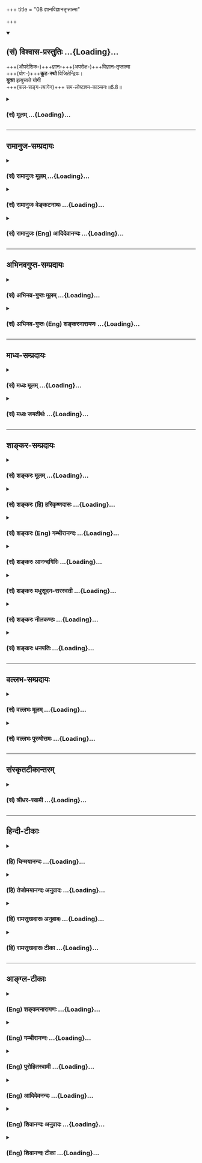 +++
title = "08 ज्ञानविज्ञानतृप्तात्मा"

+++
<div class="js_include" newlevelforh1="2" title="(सं) विश्वास-प्रस्तुतिः" unfilled url="/mahAbhAratam/vyAsaH/shlokashaH/06-bhIShma-parva/03-bhagavad-gItA-parva/saMskRtam/vishvAsa-prastutiH/06_Atma-saMyama-yogaH_a/08_jnAnavijnAnatRptA.md">
<details open><summary><h2>(सं) विश्वास-प्रस्तुतिः ...{Loading}...</h2></summary>

+++(औपदेशिक-)+++ज्ञान-+++(अपरोक्ष-)+++विज्ञान-तृप्तात्मा  
+++(योग-)+++**कूट-स्थो** विजितेन्द्रियः।  
**युक्त** इत्युच्यते योगी  
+++(फल-सङ्ग-त्यागेन)+++ सम-लोष्टाश्म-काञ्चनः॥6.8॥
</details>
</div>
<div class="js_include collapsed" newlevelforh1="3" title="(सं) मूलम्" unfilled url="/mahAbhAratam/vyAsaH/shlokashaH/06-bhIShma-parva/03-bhagavad-gItA-parva/saMskRtam/mUlam/06_Atma-saMyama-yogaH_a/08_jnAnavijnAnatRptA.md">
<details><summary><h3>(सं) मूलम् ...{Loading}...</h3></summary>

ज्ञानविज्ञानतृप्तात्मा कूटस्थो विजितेन्द्रियः।  
युक्त इत्युच्यते योगी समलोष्टाश्मकाञ्चनः।।6.8।।
</details>
</div>


_________________
## रामानुज-सम्प्रदायः
<div class="js_include collapsed" newlevelforh1="3" title="(सं) रामानुजः मूलम्" unfilled url="/mahAbhAratam/vyAsaH/shlokashaH/06-bhIShma-parva/03-bhagavad-gItA-parva/saMskRtam/rAmAnujaH/mUlam/06_Atma-saMyama-yogaH_a/08_jnAnavijnAnatRptA.md">
<details><summary><h3>(सं) रामानुजः मूलम् ...{Loading}...</h3></summary>

।।6.8।।**ज्ञानविज्ञानतृप्तात्मा** आत्मस्वरूपविषयेण ज्ञानेन तस्य च
प्रकृतिविसजातीयाकारविषयेण विज्ञानेन च तृप्तमनाः **कूटस्थः**
देवाद्यवस्थासु अनुवर्तमानः सर्वसाधारणज्ञानैकाकारात्मनि स्थितः तत्र एव
**विजितेन्द्रियः समलोष्टाश्मकाञ्चनः** प्रकृतिविविक्तस्वरूपनिष्ठतया
प्राकृतवस्तुविशेषेषु भोग्यत्वाभावात् लोष्टाश्मकाञ्चनेषु समप्रयोजनो यः
कर्मयोगी स **युक्त इति उच्यते** आत्मावलोकनरूपयोगाभ्यासार्ह उच्यते। तथा च

</details>
</div>
<div class="js_include collapsed" newlevelforh1="3" title="(सं) रामानुजः वेङ्कटनाथः" unfilled url="/mahAbhAratam/vyAsaH/shlokashaH/06-bhIShma-parva/03-bhagavad-gItA-parva/saMskRtam/rAmAnujaH/venkaTanAthaH/06_Atma-saMyama-yogaH_a/08_jnAnavijnAnatRptA.md">
<details><summary><h3>(सं) रामानुजः वेङ्कटनाथः ...{Loading}...</h3></summary>

  
  
।।6.8।। इन्द्रियविजयो द्वन्द्वसहत्वं चोक्तम् अथ तयोहेतुरुच्यते ज्ञान इति
श्लोकेन। ज्ञानविज्ञानशब्दयोः पौनरुक्त्यव्युदासायोपसर्गद्योतितं
विषयविशेषं व्यञ्जयतिआत्मस्वरूपेत्यादिना।
पारलौकिकसमस्तकर्मापेक्षितदेहादिव्यतिरिक्तत्वधीरिहज्ञानम्। मोक्षाधिकारिणो
विशेषतोऽपेक्षितनित्यत्वनिरतिशयानन्दत्वादिधीस्तुविज्ञानं न
पुनरुपासनरूपज्ञानम्। तत्सामग्रीपरत्वाद्वाक्यस्येति भावः। कूटे तिष्ठतीति
कूटस्थः। कूटशब्दश्च परिशुद्धात्मन्यौपचारिकः। कूटस्य
ह्यागन्तुकविनश्वरायःपिण्डादिसंश्लेषविश्लेषरूपावस्थाप्रवाहे वर्तमानेऽपि
स्वस्वरूपे न शैथिल्यादिरूपो विकारः तद्वदत्रापि
देवादिशरीरसंश्लेषविश्लेषरूपावस्थाप्रवाहेऽपिन जायते म्रियते 2।20
इत्यादिनोक्तप्रकारेण निर्विकारत्वं सिद्धमिति कूटशब्देनोपचारो युज्यत
इत्यभिप्रायेणाह देवादीति। शिखरपर्यायकूटविवक्षया वोपचारः। कूटस्थ इव वा
साधारणतयानुसन्धानादसौ कूटस्थ इत्यभिप्रायेणाह देवाद्यवस्थास्विति।
देवशब्दोऽत्र भावप्रधानः। अनुवर्तमानत्वात्
सर्वसाधारणत्वमित्यपौनरुक्त्यम्। यद्वा सर्वात्मसाधारणेत्यर्थः।
पूर्वश्लोकोक्तजितेन्द्रियत्वादौ हेतुरयमुक्त इत्याह तत एवेति।
स्वरूपकार्यकारणादिभिरत्यन्तविषमाणां लोष्टादीनां समत्वं कथमिति
शङ्कानिराकरणायप्रकृतीत्यादिसमप्रयोजन इत्यन्तमुक्तम्।
लोष्टाश्मभेदवदश्मकाञ्चनादिभेदेऽपीत्यनेकदृष्टान्ताभिप्रायः।
अत्रोद्देश्योपादेयांशौ विभजते य इत्यादिना। युक्तशब्द एवात्र योग्यपर्यायः
प्रकरणवशात्तु योगाभ्यासविषयत्वं सिद्धम्। यद्वा
प्रकृतिप्रत्यययोरर्थभेदविवक्षयायोगाभ्यासार्ह इत्युक्तम्।  
  

</details>
</div>
<div class="js_include collapsed" newlevelforh1="3" title="(सं) रामानुजः (Eng) आदिदेवानन्दः" unfilled url="/mahAbhAratam/vyAsaH/shlokashaH/06-bhIShma-parva/03-bhagavad-gItA-parva/saMskRtam/rAmAnujaH/english/AdidevAnandaH/06_Atma-saMyama-yogaH_a/08_jnAnavijnAnatRptA.md">
<details><summary><h3>(सं) रामानुजः (Eng) आदिदेवानन्दः ...{Loading}...</h3></summary>

6.8 That Karma Yogin whose mind is content with the knowledge of the self and the knowledge of the difference, i.e., whose mind is content with the knowledge concerning the real nature of the self as well as with the knowledge of the difference of Its nature from Prakrti; 'who is established in the self' (Kutasthah), i.e., who remains as the self which is of the uniform nature of knowledge in all stages of evolution as men, gods etc. whose senses are therefore subdued; and to whom
'earth, stone and gold are of eal value' because of his lack of interest in any material objects of enjoyment on account of his intense earnestness to know the real nature of the self as different from Prakrti - he, that Karma Yogi, is called integrated i.e., fit for the practice of Yoga which is of the nature of the vision of the self. And also.

</details>
</div>


_________________
## अभिनवगुप्त-सम्प्रदायः
<div class="js_include collapsed" newlevelforh1="3" title="(सं) अभिनव-गुप्तः मूलम्" unfilled url="/mahAbhAratam/vyAsaH/shlokashaH/06-bhIShma-parva/03-bhagavad-gItA-parva/saMskRtam/abhinava-guptaH/mUlam/06_Atma-saMyama-yogaH_a/08_jnAnavijnAnatRptA.md">
<details><summary><h3>(सं) अभिनव-गुप्तः मूलम् ...{Loading}...</h3></summary>

।।6.8।। ज्ञानेति। ज्ञानम् अभ्रान्ता बुद्धिः। विविधं ज्ञानं यत्र तत्
विज्ञानम् प्रग्युक्त्युदितं कर्म।

</details>
</div>
<div class="js_include collapsed" newlevelforh1="3" title="(सं) अभिनव-गुप्तः (Eng) शङ्करनारायणः" unfilled url="/mahAbhAratam/vyAsaH/shlokashaH/06-bhIShma-parva/03-bhagavad-gItA-parva/saMskRtam/abhinava-guptaH/english/shankaranArAyaNaH/06_Atma-saMyama-yogaH_a/08_jnAnavijnAnatRptA.md">
<details><summary><h3>(सं) अभिनव-गुप्तः (Eng) शङ्करनारायणः ...{Loading}...</h3></summary>

6.8 Jnana - etc. Knowledge : a knowledge which is different from the
false one. What consists of varied thoughts : the action in which varied
thoughts are involved, i.e. the action that is born as result of
preceding thoughts of reasoning.

</details>
</div>


_________________
## माध्व-सम्प्रदायः
<div class="js_include collapsed" newlevelforh1="3" title="(सं) मध्वः मूलम्" unfilled url="/mahAbhAratam/vyAsaH/shlokashaH/06-bhIShma-parva/03-bhagavad-gItA-parva/saMskRtam/madhvaH/mUlam/06_Atma-saMyama-yogaH_a/08_jnAnavijnAnatRptA.md">
<details><summary><h3>(सं) मध्वः मूलम् ...{Loading}...</h3></summary>

।।6.7 6.8।। जितात्मनः फलमाह जितात्मन इति। जितात्मा हि प्रशान्तो भवति। न
तस्य मनः प्रायो विषयेषु गच्छति। तदा च परमात्मा सम्यगाहितः हृदि सन्निहितो
भवति अपरोक्षज्ञानी भवतीत्यर्थः। अपरोक्षज्ञानिनो लक्षणं स्पष्टयति
शीतोष्णेत्यादिना। शीतोष्णादिषु कूटस्थः ज्ञानविज्ञानतृप्तात्मा
विजितेन्द्रिय इति कूटस्थत्वे हेतुः। विज्ञानं विशेषज्ञानं अपरोक्षज्ञानं
वा। तच्चोक्तं सामान्यैर्ये त्वविज्ञेया विशेषा मम गोचराः। देवादीनां तु
तज्ज्ञानं विज्ञानमिति कीर्तितम्। इति। श्रवणान्मननाच्चैव यज्ज्ञानमुपजायते।
तज्ज्ञानं दर्शनं विष्णोर्विज्ञानं शम्भुरब्रवीत्। विज्ञानं
ज्ञानमङ्गादेर्विशिष्टं दर्शनं तथा इत्यादि। कूटस्थो निर्विकारः
कूटवत्स्थित इति व्युत्पत्तेः। कूटमाकाशःकूटं खं विदलं व्योम
सन्धिराकाशउच्यते। इत्यभिधानात्। योगी योगं कुर्वन्। युक्तो योगसम्पूर्णः।
एवम्भूतो योगानुष्ठाता योगसम्पूर्ण उच्यत इत्यर्थः।

</details>
</div>
<div class="js_include collapsed" newlevelforh1="3" title="(सं) मध्वः जयतीर्थः" unfilled url="/mahAbhAratam/vyAsaH/shlokashaH/06-bhIShma-parva/03-bhagavad-gItA-parva/saMskRtam/madhvaH/jayatIrthaH/06_Atma-saMyama-yogaH_a/08_jnAnavijnAnatRptA.md">
<details><summary><h3>(सं) मध्वः जयतीर्थः ...{Loading}...</h3></summary>

।।6.7 6.8।। योगो विहितः तत्किं जितात्मन इत्यनेन इत्यत आह **जितात्मन**
इति। उपकारी हि बन्धुरुच्यते। तत्र जितं मनः कमुपकारं करोति येन बन्धुः
स्यात् आत्मोद्धारं करोतीति चेत् स एव च कः इत्याशङ्क्येति शेषः। जितात्मनः
फले वक्तव्ये प्रशान्तस्येत्यनुवादः किमर्थः इत्यत आह **जितात्मा ही**ति।
वाक्यभेदेनेदमेव फलकथनमिति भावः। ननु जितात्मत्वमेव प्रशान्तत्वं तत्कथं
तत्फलं स्यात् इत्यत आह **ने**ति। तस्य जितात्मनः स्वत एवेति शेषः। तर्हि
निराकाङ्क्षत्वादुत्तरं वाक्यं व्यर्थमित्यतः परमफलं दर्शयितुं तदिति भावेन
न्यूनमध्याहारेण पूरयन्व्याचष्टे **तदा चे**ति। प्रशान्तत्वे सति परमात्मा
सर्वेषां हृदि सन्निहित एव तत्कुतः प्रशान्तस्य विशेषः इत्यतः
सम्यक्पदसूचितार्थं विवृणोति **अपरोक्षे**ति। योगारूढ इत्यर्थः। यदा हि 6।5
इति योगारूढस्य लक्षणमुक्तं तत्किमर्थं पुनरुच्यते इत्यत आह
**अपरोक्षे**ति। सार्धश्लोकद्वयग्रहणायादिपदं अत्र सप्तम्या अन्वयो न
दृश्यतेऽत आह **शीते**ति। अत्र भास्करोऽन्वयमपश्यन्परमात्मा समाहितः इति
सम्प्रदायागतं पाठं विसृज्यपरात्मसु समा मतिः इति पाठान्तरं प्रकल्प्यसमा
मतिः इति तु आवर्त्य सप्तम्या अन्वयमुक्त्वा पूर्वपाठेऽन्वयाभाव इत्यवादीत्
तदनेन नापहसितं भवति। कृत्रिमेऽपि पाठेसुहृत् इत्यादिकंआत्मौपम्येन 6।32
इत्यादिकं च पुनरुक्तं स्यात्। ननु यः शीतोष्णादिषु कूटस्थः तस्य
ज्ञानविज्ञानतृप्तमनस्त्वं विजितेन्द्रियत्वं चार्थात्सिद्धमेव तत्किमर्थं
पुनरुच्यते इत्यत आह ज्ञाने**ति। प्रत्येकमन्वयादेकवचनम्। ननु
शिल्पादिविषया बुद्धिर्विज्ञानम्मोक्षे धीर्ज्ञानमन्यत्र विज्ञानं
शिल्पशास्त्रयोः अमरः1।5।6 इत्यभिधानात् तत्कथं विज्ञानेन तृप्तात्माऽयं
स्यात् इत्यत आह** विज्ञानमि**ति। अनेन सामान्यज्ञानं परोक्षज्ञानं वा
ज्ञानमिति सूचितम्। कुत एतत् इत्यत आह** तच्चे**ति।
प्रसिद्धाभिधानार्थोऽप्यङ्गीक्रियत इति चशब्दः। सामान्यैः साधारणैः
पुरुषैः। सामान्यविषयं तु ज्ञानमित्यपि द्रष्टव्यम्। तदेव ज्ञानमिति
सम्बन्धः। अङ्गादेर्व्याकरणादेः शिल्पस्य च। विशिष्टं दर्शनं
वैष्णवशास्त्रम्। कूटस्थशब्दो नित्यादिपर्यायः तेन कथमन्वयः सप्तम्याः
इत्यत आह** कूटस्थ **इति। तत्कथं इत्यत आह** कूटवदि**ति। सुपि स्थः
अष्टा.3।2।4 कूटशब्दोऽनृतवाद्यादिवाची तत्परिग्रहे निर्विकारत्वं न लभ्यत
इत्यत आह** कूटमि**ति। एतैः शब्दैराकाश उच्यत इत्यर्थः। युक्तो योगी इति
पुनरुक्तिरिति मन्दाशङ्कानिरासार्थमाह** योगी**ति। इनेरस्त्यर्थत्वात्
कुर्वन्नित्युक्तम्। निष्ठाया भूतार्थत्वात् सम्पूर्ण इति।
वक्ष्यमाणान्वयापेक्षया क्रमोल्लङ्घनम्। तर्हि विरुद्धार्थयोः कथं
सामानाधिकरण्यं इत्यत आह** एवम्भूत **इति। धातुसम्बन्धे प्रत्ययाः इति
ह्युक्तम्।**

</details>
</div>


_________________
## शाङ्कर-सम्प्रदायः
<div class="js_include collapsed" newlevelforh1="3" title="(सं) शङ्करः मूलम्" unfilled url="/mahAbhAratam/vyAsaH/shlokashaH/06-bhIShma-parva/03-bhagavad-gItA-parva/saMskRtam/shankaraH/mUlam/06_Atma-saMyama-yogaH_a/08_jnAnavijnAnatRptA.md">
<details><summary><h3>(सं) शङ्करः मूलम् ...{Loading}...</h3></summary>

।।6.8।। **ज्ञानविज्ञानतृप्तात्मा** ज्ञानं शास्त्रोक्तपदार्थानां
परिज्ञानम् विज्ञानं तु शास्त्रतो ज्ञातानां तथैव स्वानुभवकरणम् ताभ्यां
ज्ञानविज्ञानाभ्यां तृप्तः संजातालंप्रत्ययः आत्मा अन्तःकरणं यस्य सः
ज्ञानविज्ञानतृप्तात्मा **कूटस्थः** अप्रकम्प्यः भवति इत्यर्थः
**विजितेन्द्रिय**श्च। य ईदृशः **युक्तः** समाहितः **इति स उच्यते**
कथ्यते। स **योगी समलोष्टाश्मकाञ्चनः** लोष्टाश्मकाञ्चनानि समानि यस्य सः
समलोष्टाश्मकाञ्चनः।। किञ्च

</details>
</div>
<div class="js_include collapsed" newlevelforh1="3" title="(सं) शङ्करः (हि) हरिकृष्णदासः" unfilled url="/mahAbhAratam/vyAsaH/shlokashaH/06-bhIShma-parva/03-bhagavad-gItA-parva/saMskRtam/shankaraH/hindI/harikRShNadAsaH/06_Atma-saMyama-yogaH_a/08_jnAnavijnAnatRptA.md">
<details><summary><h3>(सं) शङ्करः (हि) हरिकृष्णदासः ...{Loading}...</h3></summary>

।।6.8।। शास्त्रोक्त पदार्थोंको समझनेका नाम ज्ञान है और शास्त्रसे समझे हुए
भावोंको वैसे ही अपने अन्तःकरणमें प्रत्यक्ष अनुभव करनेका नाम विज्ञान है
ऐसे ज्ञान और विज्ञान से जिसका अन्तःकरण तृप्त है अर्थात् जिसके
अन्तःकरणमें ऐसा विश्वास उत्पन्न हो गया है कि बस अब कुछ भी जानना बाकी
नहीं है ऐसा जो ज्ञानविज्ञानसे तृप्त हुए अन्तःकरणवाला है तथा जो कूटस्थ
यानी अविचल और जितेन्द्रिय हो जाता है वह युक्त यानी समाहित ( समाधिस्थ )
कहा जाता है। वह योगी मिट्टी पत्थर और सुवर्णको समान समझनेवाला होता है
अर्थात् उसकी दृष्टिमें मिट्टी पत्थर और सोना सब समान हैं ( एक ब्रह्मरूप
है )।

</details>
</div>
<div class="js_include collapsed" newlevelforh1="3" title="(सं) शङ्करः (Eng) गम्भीरानन्दः" unfilled url="/mahAbhAratam/vyAsaH/shlokashaH/06-bhIShma-parva/03-bhagavad-gItA-parva/saMskRtam/shankaraH/english/gambhIrAnandaH/06_Atma-saMyama-yogaH_a/08_jnAnavijnAnatRptA.md">
<details><summary><h3>(सं) शङ्करः (Eng) गम्भीरानन्दः ...{Loading}...</h3></summary>

6.8 A yogi, jnana-vijnana-trpta-atma, whose mind is satisfied with
knowledge and realization-jnana is thorough knowledge of things
presented by the scriptures, but vijnana is making those things known
from the scriptures a subject of one's own realization just as they have
been presented; he whose mind (atma) has become contented (trpta) with
those jnana and vijnana is jnana-vijnana-trpta-atma-; kutasthah, who is
unmoved, i.e. who becomes unshakable; and vijita-indriyah, who has his
organs under control;- he who is of this kind, ucyate, is said to be;
yuktah, Self-absorbed. That yogi sama-losta-asma-kancanah, treats eally
a lump of earth, a stone and gold. Further,

</details>
</div>
<div class="js_include collapsed" newlevelforh1="3" title="(सं) शङ्करः आनन्दगिरिः" unfilled url="/mahAbhAratam/vyAsaH/shlokashaH/06-bhIShma-parva/03-bhagavad-gItA-parva/saMskRtam/shankaraH/AnandagiriH/06_Atma-saMyama-yogaH_a/08_jnAnavijnAnatRptA.md">
<details><summary><h3>(सं) शङ्करः आनन्दगिरिः ...{Loading}...</h3></summary>

।।6.8।। चित्तसमाधानमेव विशिष्टफलं चेदिष्टं तर्हि कथंभूतः समाहितो
व्यवह्रियते तत्राह **ज्ञानेति।** परोक्षापरोक्षाभ्यां ज्ञानविज्ञानाभ्यां
संजातालंप्रत्ययो यस्मिन्नन्तःकरणे सोऽविक्रियो हर्षविषादकामक्रोधादिरहितो
योगी युक्तः समाहित इति व्यवहारभागी भवतीति पादत्रयव्याख्यानेन दर्शयति
**ज्ञानमित्यादिना।** स च योगी परमहंसपरिव्राजकः
सर्वत्रोपेक्षाबुद्धिरनतिशयवैराग्यभागीति कथयति **स योगीति।**

</details>
</div>
<div class="js_include collapsed" newlevelforh1="3" title="(सं) शङ्करः मधुसूदन-सरस्वती" unfilled url="/mahAbhAratam/vyAsaH/shlokashaH/06-bhIShma-parva/03-bhagavad-gItA-parva/saMskRtam/shankaraH/madhusUdana-sarasvatI/06_Atma-saMyama-yogaH_a/08_jnAnavijnAnatRptA.md">
<details><summary><h3>(सं) शङ्करः मधुसूदन-सरस्वती ...{Loading}...</h3></summary>

।।6.8।। किंच ज्ञानं शास्त्रोक्तानां पदार्थानामौपदेशिकं ज्ञानं विज्ञानं
तदप्रामाण्यशङ्कानिराकरणफलेन विचारेण तथैव तेषां स्वानुभवेनापरोक्षीकरणं
ताभ्यां तृप्तः संजातालंप्रत्यय आत्मा चित्तं यस्य स तथा। कूटस्थो
विषयसंनिधावपि विकारशून्यः। अतएव विजितानि
रागद्वेषपूर्वकाद्विषयग्रहणाद्व्यावर्तितानीन्द्रियाणि येन सः। अतएव
हेयोपादेयबुद्धिशून्यत्वेन समानि मृत्पिण्डपाषाणकाञ्चनानि यस्य सः। योगी
परमहंसपरिव्राजकः परवैराग्ययुक्तो योगारूढ इत्युच्यते।

</details>
</div>
<div class="js_include collapsed" newlevelforh1="3" title="(सं) शङ्करः नीलकण्ठः" unfilled url="/mahAbhAratam/vyAsaH/shlokashaH/06-bhIShma-parva/03-bhagavad-gItA-parva/saMskRtam/shankaraH/nIlakaNThaH/06_Atma-saMyama-yogaH_a/08_jnAnavijnAnatRptA.md">
<details><summary><h3>(सं) शङ्करः नीलकण्ठः ...{Loading}...</h3></summary>

।।6.8।। समाधिसिद्धेरपि किं फलमत आह **ज्ञानेति।** ज्ञानं शास्त्रोपदेशजा
बुद्धिः। विज्ञानं शास्त्रार्थध्यानजः प्रमारूपोऽनुभवस्ताभ्यां तृप्तः
संजातालंप्रत्यय आत्मा चित्तं यस्य स ज्ञानविज्ञानतृप्तात्मा।
यतस्तृप्तात्माऽतः कूटस्थोऽप्रकम्प्यः संसारतापानास्कन्दितो भवतीति
समाधिफलम्। अस्य लोकप्रसिद्धं लक्षणमाह **विजितेन्द्रिय इति।**
समलोष्टाश्मकाञ्चन इति एवंविधो योगी स युक्तः प्राप्तयोग इत्युच्यते
विद्वद्भिः।

</details>
</div>
<div class="js_include collapsed" newlevelforh1="3" title="(सं) शङ्करः धनपतिः" unfilled url="/mahAbhAratam/vyAsaH/shlokashaH/06-bhIShma-parva/03-bhagavad-gItA-parva/saMskRtam/shankaraH/dhanapatiH/06_Atma-saMyama-yogaH_a/08_jnAnavijnAnatRptA.md">
<details><summary><h3>(सं) शङ्करः धनपतिः ...{Loading}...</h3></summary>

।।6.8।। शीतादिषु समो भवतीत्युक्त तत्कुंत इत्यत आह **ज्ञानेति।** ज्ञानं
शास्त्रोक्तानां धर्मादिरुपाणां पदार्थानां तत्त्वज्ञानं विज्ञानं
शास्त्रतो ज्ञातानां वेदोक्तो यादृशो धर्मादितादृश एव तथा तत्त्वमसीति
श्रुत्यर्थानुसारेणाहं ब्रह्मास्मीत्यनुभवस्ताभ्यां तृप्त आत्मान्तःकरणं
यस्य सः। अतः कुटस्थोऽप्रकम्प्यः केनापि शीतादिना चालयितुमशक्यो
भवतीत्यर्थः। नन्वन्तःकरणस्य
ज्ञानविज्ञानतृप्तेत्वनाप्रकम्प्योऽपीन्द्रियाणामतृप्तत्वाद्विषयैरिन्द्रियद्वारा
प्रकम्प्यो भविष्यतीति तत्राह विजितेन्द्रियः। अन्तःकरणस्येन्द्रियस्वामिनो
जयादिन्द्रियाणामपि जय इति भावः। अतएव समलोष्टाश्मकाञ्चनः। अत्राश्मशब्देन
पाषाणसामान्यवाचिना तद्विशेषा वज्रवैदूर्यादयोऽपि गृह्यन्ते। समानि
लोष्टादीनि यस्य सः य ईदृशो योगी स युक्तः यथार्थयोगयुक्तः योगारुढ
इत्युच्यत इत्यर्थः।

</details>
</div>


_________________
## वल्लभ-सम्प्रदायः
<div class="js_include collapsed" newlevelforh1="3" title="(सं) वल्लभः मूलम्" unfilled url="/mahAbhAratam/vyAsaH/shlokashaH/06-bhIShma-parva/03-bhagavad-gItA-parva/saMskRtam/vallabhaH/mUlam/06_Atma-saMyama-yogaH_a/08_jnAnavijnAnatRptA.md">
<details><summary><h3>(सं) वल्लभः मूलम् ...{Loading}...</h3></summary>

।।6.8 6.9।। योगारूढस्य स्वरूपं श्रैष्ठ्यं चोपपादयति द्वाभ्यां
ज्ञानविज्ञानेति। ज्ञानमौपदेशिकं विज्ञानमपरोक्षानुभवः ताभ्यां तृप्त आत्मा
यस्य कूटे स्थितोऽपि युक्त इत्युच्यते स योगी सुहृदादिषु तद्विपरीतेषु च
समबुद्धिरधिकतरो भवतीति विशिष्यते।

</details>
</div>
<div class="js_include collapsed" newlevelforh1="3" title="(सं) वल्लभः पुरुषोत्तमः" unfilled url="/mahAbhAratam/vyAsaH/shlokashaH/06-bhIShma-parva/03-bhagavad-gItA-parva/saMskRtam/vallabhaH/puruShottamaH/06_Atma-saMyama-yogaH_a/08_jnAnavijnAnatRptA.md">
<details><summary><h3>(सं) वल्लभः पुरुषोत्तमः ...{Loading}...</h3></summary>

  
  
।।6.8।। ननु परमात्मा हृदयस्थोऽस्तीति कथं ज्ञातव्यः इत्याकाङ्क्षायामाह
ज्ञानविज्ञानतृप्तात्मेति। ज्ञाने शास्त्ररीत्या भगवत्स्वरूपज्ञाने
विज्ञाने भावात्मकत्वरूपानुभवे तृप्तः संशयकोटिरहित आत्मा अन्तःकरणं यस्य
कूटस्थः निर्विकारः भगवच्चरणस्वरूपैकनिष्टः विजितेन्द्रियः
स्वभोगेच्छारहितः युक्तो योगारूढ इत्युच्यते। समलोष्टाश्मकाञ्चनः
मृत्पाषाणसुवर्णेषु समो भगवदीयभावरूपवान् योगी मत्संयोगवानुच्यते मयेति
शेषः। अत्रायं भावः मृत्तिकायां भगवदङ्गसौगन्ध्यस्मरणेन
सेवौपायिकशरीराप्तितापभाववान् पाषाणे भगवद्विप्रयोगजडतास्मरणेन स्वस्य
तदभावतापात्तत्र स्निग्धभाववान् सौवर्णे चालौकिककान्तिदर्शनेन
रसभाववांस्तथोच्यत इति भावः।  
  

</details>
</div>


_________________
## संस्कृतटीकान्तरम्
<div class="js_include collapsed" newlevelforh1="3" title="(सं) श्रीधर-स्वामी" unfilled url="/mahAbhAratam/vyAsaH/shlokashaH/06-bhIShma-parva/03-bhagavad-gItA-parva/saMskRtam/shrIdhara-svAmI/06_Atma-saMyama-yogaH_a/08_jnAnavijnAnatRptA.md">
<details><summary><h3>(सं) श्रीधर-स्वामी ...{Loading}...</h3></summary>

।।6.8।। योगारूढस्य लक्षणं श्रैष्ठ्यं चोक्तम् उपपाद्योपसंहरति **ज्ञानविज्ञानतृप्तात्मेति।** 

**ज्ञानम्** औपदेशिकं **विज्ञानम्** अपरोक्षानुभवस्  
ताभ्यां **तृप्तो** निराकाङ्क्ष  
**आत्मा** चित्तं यस्य। 

अतः **कूटस्थो** निर्विकारः  
अत एव **विजितानीन्द्रियाणि** येन - अत एव **समानि लोष्टादीनि** यस्य मृत्-खण्ड-पाषाण-सुवर्णेषु हेयोपादेय-बुद्धि-शून्यः स **युक्तो** योगारूढ इत्युच्यते।

</details>
</div>


_________________
## हिन्दी-टीकाः
<div class="js_include collapsed" newlevelforh1="3" title="(हि) चिन्मयानन्दः" unfilled url="/mahAbhAratam/vyAsaH/shlokashaH/06-bhIShma-parva/03-bhagavad-gItA-parva/hindI/chinmayAnandaH/06_Atma-saMyama-yogaH_a/08_jnAnavijnAnatRptA.md">
<details><summary><h3>(हि) चिन्मयानन्दः ...{Loading}...</h3></summary>

।।6.8।। शास्त्रोपदेश से ज्ञात आत्मा का जो निरन्तर ध्यान करता है ऐसा
आत्मसंयमी पुरुष शीघ्र ही दिव्य तृप्ति और आनन्द का अनुभव पाकर पूर्णयोगी
बन जाता है। उसकी तृप्ति शास्त्रों के पाण्डित्य की नहीं वरन् दिव्य
आत्मानुभूति की होती है जो शास्त्राध्ययन के सन्तोष से कहीं अधिक उत्कृष्ट
होती है। श्री शंकराचार्य के अनुसार ज्ञान का अर्थ है शास्त्रोक्त पदार्थों
का परिज्ञान और विज्ञान शास्त्र से ज्ञात तत्त्व का स्वानुभवकरण है। ज्ञान
और विज्ञान के प्राप्त होने पर पुरुष का हृदय अलौकिक तृप्ति का अनुभव करता
है। अविचल (कूटस्थ) वेदान्त में आत्मा को कूटस्थ कहा गया है। कूट का अर्थ है
निहाई। लुहार तप्त लौहखण्ड को निहाई पर रखकर हथौड़े से उस पर चोट करके
लौहखण्ड को विभिन्न आकार देता है। हथौड़े की चोट का प्रभाव लौहखण्ड पर तो
पड़ता है परन्तु निहाई पर नहीं। वह स्वयं अविचल रहते हुये लोहे को अनेक
आकार देने के लिये आश्रय देती है। इस प्रकार कूटस्थ का अर्थ हुआ जो कूट के
समान अविचल अविकारी रहता है। ज्ञानविज्ञान से सन्तुष्ट पुरुष कूटस्थ आत्मा
को जानकर स्वयं भी सभी परिस्थितियों में कूटस्थ बनकर रहता है। वह समदर्शी
बन जाता है। उसके लिए मिट्टी पाषाण और सुवर्ण सब समान होते हैं अर्थात् वह
इन सबके प्रति समान भाव से रहता है। सामान्य जन इसमें रागद्वेषादि रखकर
प्रियअप्रिय की प्राप्ति या हानि में सुखी या दुखी होते हैं। ज्ञान का
मापदण्ड यही है कि इन वस्तुओं के प्राप्त होने पर पुरुष एक समान रहता
है। स्वप्नावस्था में कोई पुरुष कितना ही धन अर्जित करे अथवा सम्पत्ति को खो
दे परन्तु जाग्रत अवस्था में आने पर स्वप्न में देखे हुये धन के लाभ या
हानि का कोई अर्थ नहीं रह जाता। इसी प्रकार उपाधियाँ के द्वारा अनुभूत जगत
के परे परमपूर्ण स्वरूप में स्थित पुरुष के लिए मिट्टी पाषाण और स्वर्ण का
कोई अर्थ नहीं रह जाता वे उसके आनन्द में न वृद्धि कर सकते हैं न क्षय। वह
परमानन्द का एकमात्र स्वामी बन जाता है। स्वर्ग के कोषाधिपति कुबेर के लिए
पृथ्वी का राज्य कोई बड़ी उपलब्धि नहीं कि वे हर्षोल्लास में झूम उठें।

</details>
</div>
<div class="js_include collapsed" newlevelforh1="3" title="(हि) तेजोमयानन्दः अनुवादः" unfilled url="/mahAbhAratam/vyAsaH/shlokashaH/06-bhIShma-parva/03-bhagavad-gItA-parva/hindI/tejomayAnandaH/anuvAdaH/06_Atma-saMyama-yogaH_a/08_jnAnavijnAnatRptA.md">
<details><summary><h3>(हि) तेजोमयानन्दः अनुवादः ...{Loading}...</h3></summary>

।।6.8।। जो योगी ज्ञान और विज्ञान से तृप्त है, जो विकार रहित (कूटस्थ) और
जितेन्द्रिय है, जिसको मिट्टी, पाषाण और कंचन समान है, वह (परमात्मा से)
युक्त कहलाता है।।

</details>
</div>
<div class="js_include collapsed" newlevelforh1="3" title="(हि) रामसुखदासः अनुवादः" unfilled url="/mahAbhAratam/vyAsaH/shlokashaH/06-bhIShma-parva/03-bhagavad-gItA-parva/hindI/rAmasukhadAsaH/anuvAdaH/06_Atma-saMyama-yogaH_a/08_jnAnavijnAnatRptA.md">
<details><summary><h3>(हि) रामसुखदासः अनुवादः ...{Loading}...</h3></summary>

।।6.8।। जिसका अन्तःकरण ज्ञान-विज्ञानसे तृप्त है, जो कूटकी तरह निर्विकार
है, जितेन्द्रिय है और मिट्टीके ढेले, पत्थर तथा स्वर्णमें समबुद्धिवाला है
-- ऐसा योगी युक्त (योगारूढ़) कहा जाता है।

</details>
</div>
<div class="js_include collapsed" newlevelforh1="3" title="(हि) रामसुखदासः टीका" unfilled url="/mahAbhAratam/vyAsaH/shlokashaH/06-bhIShma-parva/03-bhagavad-gItA-parva/hindI/rAmasukhadAsaH/TIkA/06_Atma-saMyama-yogaH_a/08_jnAnavijnAnatRptA.md">
<details><summary><h3>(हि) रामसुखदासः टीका ...{Loading}...</h3></summary>

।।6.8।।***व्याख्या--*'ज्ञानविज्ञानतृप्तात्मा'--**यहाँ कर्मयोगका प्रकरण
है; अतः यहाँ कर्म करनेकी जानकारीका नाम 'ज्ञान' है और कर्मोंकी
सिद्धि-असिद्धिमें सम रहनेका नाम 'विज्ञान' है। स्थूलशरीरसे होनेवाली
क्रिया, सूक्ष्मशरीरसे होनेवाला चिन्तन और कारणशरीरसे होनेवाली समाधि--इन
तीनोंको अपने लिये करना 'ज्ञान' नहीं है। कारण कि क्रिया, चिन्तन, समाधि
आदि मात्र कर्मोंका आरम्भ और समाप्ति होती है तथा उन कर्मोंसे मिलनेवाले
फलका भी आदि और अन्त होता है। परन्तु स्वयं परमात्माका अंश होनेसे नित्य
रहता है। अतः अनित्य कर्म और फलसे इस नित्य रहनेवालेको क्या तृप्ति मिलेगी;
जडके द्वारा चेतनको क्या तृप्ति मिलेगी; ऐसा ठीक अनुभव हो जाय कि कर्मोंके
द्वारा मेरेको कुछ भी नहीं मिल सकता, तो यह कर्मोंको करनेका 'ज्ञान' है।
ऐसा ज्ञान होनेपर वह कर्मोंकी पूर्ति-अपूर्तिमें और पदार्थोंकी
प्राप्ति-अप्राप्तिमें सम रहेगा--यह 'विज्ञान' है। इस ज्ञान और विज्ञानसे
वह स्वयं तृप्त हो जाता है। फिर उसके लिये करना, जानना और पाना कुछ भी बाकी
नहीं रहता।  
  
**'कूटस्थः'(टिप्पणी प₀ 338)--**कूट (अहरन) एक लौह-पिण्ड होता है, जिसपर
लोहा, सोना, चाँदी आदि अनेक रूपोंमें गढ़े जाते हैं, पर वह एकरूप ही रहता
है। ऐसे ही सिद्ध महापुरुषके सामने तरह-तरहकी परिस्थितियाँ आती हैं, पर वह
कूटकी तरह ज्यों-का-त्यों निर्विकार रहता है।

</details>
</div>


_________________
## आङ्ग्ल-टीकाः
<div class="js_include collapsed" newlevelforh1="3" title="(Eng) शङ्करनारायणः" unfilled url="/mahAbhAratam/vyAsaH/shlokashaH/06-bhIShma-parva/03-bhagavad-gItA-parva/english/shankaranArAyaNaH/06_Atma-saMyama-yogaH_a/08_jnAnavijnAnatRptA.md">
<details><summary><h3>(Eng) शङ्करनारायणः ...{Loading}...</h3></summary>

6.8. He, whose self (mind) is satisfied with knowledge and with what consists of varied thoughts; who remains peak-like and has completely subdued his sense organs; and to whom a clod, a stone and a piece of gold are the same-that man of Yoga is called a master of Yoga.

</details>
</div>
<div class="js_include collapsed" newlevelforh1="3" title="(Eng) गम्भीरानन्दः" unfilled url="/mahAbhAratam/vyAsaH/shlokashaH/06-bhIShma-parva/03-bhagavad-gItA-parva/english/gambhIrAnandaH/06_Atma-saMyama-yogaH_a/08_jnAnavijnAnatRptA.md">
<details><summary><h3>(Eng) गम्भीरानन्दः ...{Loading}...</h3></summary>

6.8 One whose mind is satisfied with knowledge and realization, who is unmoved, who has his organs under control, is sadi to be Self-absorbed.
The yogi treats eally a lump of earth, a stone and gold.

</details>
</div>
<div class="js_include collapsed" newlevelforh1="3" title="(Eng) पुरोहितस्वामी" unfilled url="/mahAbhAratam/vyAsaH/shlokashaH/06-bhIShma-parva/03-bhagavad-gItA-parva/english/purohitasvAmI/06_Atma-saMyama-yogaH_a/08_jnAnavijnAnatRptA.md">
<details><summary><h3>(Eng) पुरोहितस्वामी ...{Loading}...</h3></summary>

6.8 He who desires nothing but wisdom and spiritual insight, who has conquered his senses and who looks with the same eye upon a lump of earth, a stone or fine gold, is a real saint.

</details>
</div>
<div class="js_include collapsed" newlevelforh1="3" title="(Eng) आदिदेवनन्दः" unfilled url="/mahAbhAratam/vyAsaH/shlokashaH/06-bhIShma-parva/03-bhagavad-gItA-parva/english/AdidevanandaH/06_Atma-saMyama-yogaH_a/08_jnAnavijnAnatRptA.md">
<details><summary><h3>(Eng) आदिदेवनन्दः ...{Loading}...</h3></summary>

6.8 The Yogin whose mind is content with knowledge of the self and also of knowledge of the difference of the self from Prakrti, who is established in the self, whose senses are subdued and to whom earth,
stone and gold seem all alike, is called integrated.

</details>
</div>
<div class="js_include collapsed" newlevelforh1="3" title="(Eng) शिवानन्दः अनुवादः" unfilled url="/mahAbhAratam/vyAsaH/shlokashaH/06-bhIShma-parva/03-bhagavad-gItA-parva/english/shivAnandaH/anuvAdaH/06_Atma-saMyama-yogaH_a/08_jnAnavijnAnatRptA.md">
<details><summary><h3>(Eng) शिवानन्दः अनुवादः ...{Loading}...</h3></summary>

6.8 The Yogi who is satisfied with the knowledge and the wisdom (of the Self), who has conered the senses, and to whom a clod of earth, a piece of stone and gold are the same, is said to be harmonied (i.e., is said to have attained Nirvikalpa Samadhi).

</details>
</div>
<div class="js_include collapsed" newlevelforh1="3" title="(Eng) शिवानन्दः टीका" unfilled url="/mahAbhAratam/vyAsaH/shlokashaH/06-bhIShma-parva/03-bhagavad-gItA-parva/english/shivAnandaH/TIkA/06_Atma-saMyama-yogaH_a/08_jnAnavijnAnatRptA.md">
<details><summary><h3>(Eng) शिवानन्दः टीका ...{Loading}...</h3></summary>

6.8 ज्ञानविज्ञानतृप्तात्मा one who is satisfied with knowledge and wisdom (Selfrealisation); कूटस्थः unshaken; विजितेन्द्रियः who has conered the senses; युक्तः united or harmonised; इति thus; उच्यते is said; योगी Yogi; समलोष्टाश्मकाञ्चनः one to whom a lump of earth; a stone and gold are the same.Commentary Jnana is ParokshaJnana or theoretical knowledge from the study of the scriptures. Vijnana is Visesha Jnana or Aparoksha Jnana; i.e.; direct knowledge of the Self through Selfrealisation (spiritual experience or Anubhava).Kutastha means changeless like the anvil. Various kinds of iron pieces are hammered and shaped on the anvil; but the anvil remains unchanged. Even so the Yogi remains unshaken or unchanged or unaffected though he comes in contact with the senseobjects. So he is called Kutastha. Kutastha is another name of Brahman; the silent witness of the mind. (Cf.V.18VI.18)

</details>
</div>

